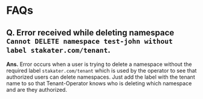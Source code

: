 # FAQs

## Q. Error received while deleting namespace `Cannot DELETE namespace test-john without label stakater.com/tenant`.

**Ans.** Error occurs when a user is trying to delete a namespace without the required label `stakater.com/tenant` which is used by the operator to see that authorized users can delete namespaces. Just add the label with the tenant name to so that Tenant-Operator knows who is deleting which namespace and are they authorized.
